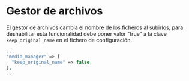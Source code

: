 # Gestor de archivos

El gestor de archivos cambia el nombre de los ficheros al subirlos, para deshabilitar esta funcionalidad debe poner valor "true" a la clave `keep_original_name` en el fichero de configuración.

``` php
...
"media_manager" => [
  "keep_original_name" => false,
],
...
```
